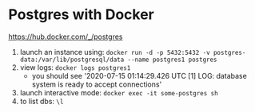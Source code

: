 # Postgres with Docker

https://hub.docker.com/_/postgres

1. launch an instance using: ```docker run -d -p 5432:5432 -v postgres-data:/var/lib/postgresql/data --name postgres1 postgres```
2. view logs: ```docker logs postgres1```
    - you should see '2020-07-15 01:14:29.426 UTC [1] LOG:  database system is ready to accept connections'
3. launch interactive mode: ```docker exec -it some-postgres sh```
4. to list dbs: ````\l````
